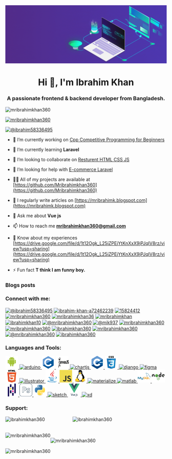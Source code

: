<img src="assets/banner.gif">
<h1 align="center">Hi 👋, I'm Ibrahim Khan</h1>
<h3 align="center">A passionate frontend & backend developer from Bangladesh.</h3>

<p align="left"> <img src="https://komarev.com/ghpvc/?username=mribrahimkhan360&label=Profile%20views&color=0e75b6&style=flat" alt="mribrahimkhan360" /> </p>

<p align="left"> <a href="https://github.com/ryo-ma/github-profile-trophy"><img src="https://github-profile-trophy.vercel.app/?username=mribrahimkhan360" alt="mribrahimkhan360" /></a> </p>

<p align="left"> <a href="https://twitter.com/@ibrahim58336495" target="blank"><img src="https://img.shields.io/twitter/follow/@ibrahim58336495?logo=twitter&style=for-the-badge" alt="@ibrahim58336495" /></a> </p>

- 🔭 I’m currently working on [Cpp Competitive Programming for Beginners](https://github.com/Mribrahimkhan360/cpp-competitive-programming-for-beginners)

- 🌱 I’m currently learning **Laravel**

- 👯 I’m looking to collaborate on [Resturent HTML CSS JS](https://github.com/Mribrahimkhan360/CoResturent)

- 🤝 I’m looking for help with [E-commerce Laravel](https://github.com/Mribrahimkhan360/ecom-batch4)

- 👨‍💻 All of my projects are available at [https://github.com/Mribrahimkhan360](https://github.com/Mribrahimkhan360)

- 📝 I regularly write articles on [https://mribrahimk.blogspot.com](https://mribrahimk.blogspot.com)

- 💬 Ask me about **Vue js**

- 📫 How to reach me **mribrahimkhan360@gmail.com**

- 📄 Know about my experiences [https://drive.google.com/file/d/1t12Ogk_L25iZPEjYtKnXxX9jPJqIV8rz/view?usp=sharing](https://drive.google.com/file/d/1t12Ogk_L25iZPEjYtKnXxX9jPJqIV8rz/view?usp=sharing)

- ⚡ Fun fact **T think I am funny boy.**

### Blogs posts
<!-- BLOG-POST-LIST:START -->
<!-- BLOG-POST-LIST:END -->

<h3 align="left">Connect with me:</h3>
<p align="left">
<a href="https://twitter.com/@ibrahim58336495" target="blank"><img align="center" src="https://raw.githubusercontent.com/rahuldkjain/github-profile-readme-generator/master/src/images/icons/Social/twitter.svg" alt="@ibrahim58336495" height="30" width="40" /></a>
<a href="https://linkedin.com/in/ibrahim-khan-a72462239" target="blank"><img align="center" src="https://raw.githubusercontent.com/rahuldkjain/github-profile-readme-generator/master/src/images/icons/Social/linked-in-alt.svg" alt="ibrahim-khan-a72462239" height="30" width="40" /></a>
<a href="https://stackoverflow.com/users/15824412" target="blank"><img align="center" src="https://raw.githubusercontent.com/rahuldkjain/github-profile-readme-generator/master/src/images/icons/Social/stack-overflow.svg" alt="15824412" height="30" width="40" /></a>
<a href="https://codesandbox.com/mribrahimkhan360" target="blank"><img align="center" src="https://raw.githubusercontent.com/rahuldkjain/github-profile-readme-generator/master/src/images/icons/Social/codesandbox.svg" alt="mribrahimkhan360" height="30" width="40" /></a>
<a href="https://fb.com/mribrahimkhan36" target="blank"><img align="center" src="https://raw.githubusercontent.com/rahuldkjain/github-profile-readme-generator/master/src/images/icons/Social/facebook.svg" alt="mribrahimkhan36" height="30" width="40" /></a>
<a href="https://dribbble.com/mribrahimkhan" target="blank"><img align="center" src="https://raw.githubusercontent.com/rahuldkjain/github-profile-readme-generator/master/src/images/icons/Social/dribbble.svg" alt="mribrahimkhan" height="30" width="40" /></a>
<a href="https://www.behance.net/ibrahimkhan10" target="blank"><img align="center" src="https://raw.githubusercontent.com/rahuldkjain/github-profile-readme-generator/master/src/images/icons/Social/behance.svg" alt="ibrahimkhan10" height="30" width="40" /></a>
<a href="https://medium.com/@mribrahimkhan360" target="blank"><img align="center" src="https://raw.githubusercontent.com/rahuldkjain/github-profile-readme-generator/master/src/images/icons/Social/medium.svg" alt="@mribrahimkhan360" height="30" width="40" /></a>
<a href="https://www.youtube.com/c/@mik937" target="blank"><img align="center" src="https://raw.githubusercontent.com/rahuldkjain/github-profile-readme-generator/master/src/images/icons/Social/youtube.svg" alt="@mik937" height="30" width="40" /></a>
<a href="https://www.codechef.com/users/mribrahimkhan360" target="blank"><img align="center" src="https://cdn.jsdelivr.net/npm/simple-icons@3.1.0/icons/codechef.svg" alt="mribrahimkhan360" height="30" width="40" /></a>
<a href="https://www.hackerrank.com/mribrahimkhan360" target="blank"><img align="center" src="https://raw.githubusercontent.com/rahuldkjain/github-profile-readme-generator/master/src/images/icons/Social/hackerrank.svg" alt="mribrahimkhan360" height="30" width="40" /></a>
<a href="https://codeforces.com/profile/ibrahimkhan360" target="blank"><img align="center" src="https://raw.githubusercontent.com/rahuldkjain/github-profile-readme-generator/master/src/images/icons/Social/codeforces.svg" alt="ibrahimkhan360" height="30" width="40" /></a>
<a href="https://www.leetcode.com/mribrahimkhan360" target="blank"><img align="center" src="https://raw.githubusercontent.com/rahuldkjain/github-profile-readme-generator/master/src/images/icons/Social/leet-code.svg" alt="mribrahimkhan360" height="30" width="40" /></a>
<a href="https://www.hackerearth.com/@mribrahimkhan360" target="blank"><img align="center" src="https://raw.githubusercontent.com/rahuldkjain/github-profile-readme-generator/master/src/images/icons/Social/hackerearth.svg" alt="@mribrahimkhan360" height="30" width="40" /></a>
<a href="https://www.topcoder.com/members/ibrahimkhan360" target="blank"><img align="center" src="https://raw.githubusercontent.com/rahuldkjain/github-profile-readme-generator/master/src/images/icons/Social/topcoder.svg" alt="ibrahimkhan360" height="30" width="40" /></a>
</p>

<h3 align="left">Languages and Tools:</h3>
<p align="left"> <a href="https://developer.android.com" target="_blank" rel="noreferrer"> <img src="https://raw.githubusercontent.com/devicons/devicon/master/icons/android/android-original-wordmark.svg" alt="android" width="40" height="40"/> </a> <a href="https://www.arduino.cc/" target="_blank" rel="noreferrer"> <img src="https://cdn.worldvectorlogo.com/logos/arduino-1.svg" alt="arduino" width="40" height="40"/> </a> <a href="https://www.cprogramming.com/" target="_blank" rel="noreferrer"> <img src="https://raw.githubusercontent.com/devicons/devicon/master/icons/c/c-original.svg" alt="c" width="40" height="40"/> </a> <a href="https://canvasjs.com" target="_blank" rel="noreferrer"> <img src="https://raw.githubusercontent.com/Hardik0307/Hardik0307/master/assets/canvasjs-charts.svg" alt="canvasjs" width="40" height="40"/> </a> <a href="https://www.chartjs.org" target="_blank" rel="noreferrer"> <img src="https://www.chartjs.org/media/logo-title.svg" alt="chartjs" width="40" height="40"/> </a> <a href="https://www.w3schools.com/cpp/" target="_blank" rel="noreferrer"> <img src="https://raw.githubusercontent.com/devicons/devicon/master/icons/cplusplus/cplusplus-original.svg" alt="cplusplus" width="40" height="40"/> </a> <a href="https://www.w3schools.com/css/" target="_blank" rel="noreferrer"> <img src="https://raw.githubusercontent.com/devicons/devicon/master/icons/css3/css3-original-wordmark.svg" alt="css3" width="40" height="40"/> </a> <a href="https://www.djangoproject.com/" target="_blank" rel="noreferrer"> <img src="https://cdn.worldvectorlogo.com/logos/django.svg" alt="django" width="40" height="40"/> </a> <a href="https://www.figma.com/" target="_blank" rel="noreferrer"> <img src="https://www.vectorlogo.zone/logos/figma/figma-icon.svg" alt="figma" width="40" height="40"/> </a> <a href="https://www.w3.org/html/" target="_blank" rel="noreferrer"> <img src="https://raw.githubusercontent.com/devicons/devicon/master/icons/html5/html5-original-wordmark.svg" alt="html5" width="40" height="40"/> </a> <a href="https://www.adobe.com/in/products/illustrator.html" target="_blank" rel="noreferrer"> <img src="https://www.vectorlogo.zone/logos/adobe_illustrator/adobe_illustrator-icon.svg" alt="illustrator" width="40" height="40"/> </a> <a href="https://www.java.com" target="_blank" rel="noreferrer"> <img src="https://raw.githubusercontent.com/devicons/devicon/master/icons/java/java-original.svg" alt="java" width="40" height="40"/> </a> <a href="https://developer.mozilla.org/en-US/docs/Web/JavaScript" target="_blank" rel="noreferrer"> <img src="https://raw.githubusercontent.com/devicons/devicon/master/icons/javascript/javascript-original.svg" alt="javascript" width="40" height="40"/> </a> <a href="https://www.linux.org/" target="_blank" rel="noreferrer"> <img src="https://raw.githubusercontent.com/devicons/devicon/master/icons/linux/linux-original.svg" alt="linux" width="40" height="40"/> </a> <a href="https://materializecss.com/" target="_blank" rel="noreferrer"> <img src="https://raw.githubusercontent.com/prplx/svg-logos/5585531d45d294869c4eaab4d7cf2e9c167710a9/svg/materialize.svg" alt="materialize" width="40" height="40"/> </a> <a href="https://www.mathworks.com/" target="_blank" rel="noreferrer"> <img src="https://upload.wikimedia.org/wikipedia/commons/2/21/Matlab_Logo.png" alt="matlab" width="40" height="40"/> </a> <a href="https://www.mysql.com/" target="_blank" rel="noreferrer"> <img src="https://raw.githubusercontent.com/devicons/devicon/master/icons/mysql/mysql-original-wordmark.svg" alt="mysql" width="40" height="40"/> </a> <a href="https://nodejs.org" target="_blank" rel="noreferrer"> <img src="https://raw.githubusercontent.com/devicons/devicon/master/icons/nodejs/nodejs-original-wordmark.svg" alt="nodejs" width="40" height="40"/> </a> <a href="https://pandas.pydata.org/" target="_blank" rel="noreferrer"> <img src="https://raw.githubusercontent.com/devicons/devicon/2ae2a900d2f041da66e950e4d48052658d850630/icons/pandas/pandas-original.svg" alt="pandas" width="40" height="40"/> </a> <a href="https://www.photoshop.com/en" target="_blank" rel="noreferrer"> <img src="https://raw.githubusercontent.com/devicons/devicon/master/icons/photoshop/photoshop-line.svg" alt="photoshop" width="40" height="40"/> </a> <a href="https://www.python.org" target="_blank" rel="noreferrer"> <img src="https://raw.githubusercontent.com/devicons/devicon/master/icons/python/python-original.svg" alt="python" width="40" height="40"/> </a> <a href="https://www.sketch.com/" target="_blank" rel="noreferrer"> <img src="https://www.vectorlogo.zone/logos/sketchapp/sketchapp-icon.svg" alt="sketch" width="40" height="40"/> </a> <a href="https://vuejs.org/" target="_blank" rel="noreferrer"> <img src="https://raw.githubusercontent.com/devicons/devicon/master/icons/vuejs/vuejs-original-wordmark.svg" alt="vuejs" width="40" height="40"/> </a> <a href="https://www.adobe.com/products/xd.html" target="_blank" rel="noreferrer"> <img src="https://cdn.worldvectorlogo.com/logos/adobe-xd.svg" alt="xd" width="40" height="40"/> </a> </p>


<h3 align="left">Support:</h3>
<p><a href="https://www.buymeacoffee.com/ibrahimkhan360"> <img align="left" src="https://cdn.buymeacoffee.com/buttons/v2/default-yellow.png" height="50" width="210" alt="ibrahimkhan360" /></a><a href="https://ko-fi.com/ibrahimkhan360"> <img align="left" src="https://cdn.ko-fi.com/cdn/kofi3.png?v=3" height="50" width="210" alt="ibrahimkhan360" /></a></p><br><br>


<p><img align="left" src="https://github-readme-stats.vercel.app/api/top-langs?username=mribrahimkhan360&show_icons=true&locale=en&layout=compact" alt="mribrahimkhan360" /></p>

<p>&nbsp;<img align="center" src="https://github-readme-stats.vercel.app/api?username=mribrahimkhan360&show_icons=true&locale=en" alt="mribrahimkhan360" /></p>

<p><img align="center" src="https://github-readme-streak-stats.herokuapp.com/?user=mribrahimkhan360&" alt="mribrahimkhan360" /></p>


